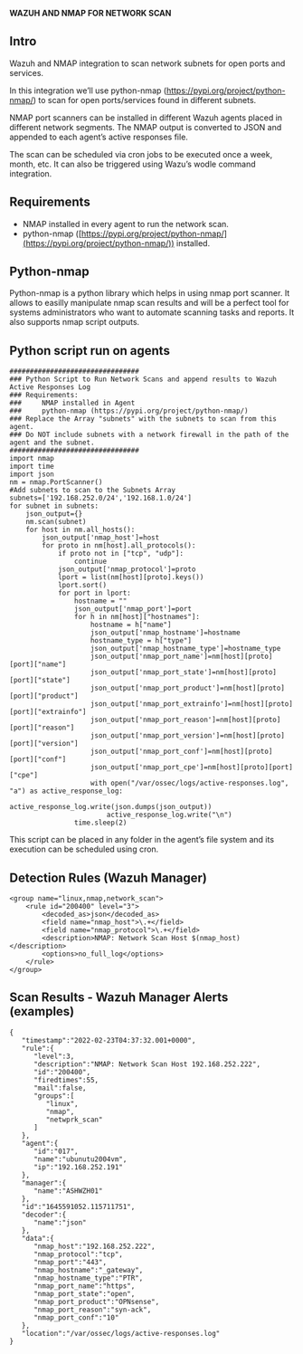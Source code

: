 **WAZUH AND NMAP FOR NETWORK SCAN**
## 

## Intro

Wazuh and NMAP integration to scan network subnets for open ports and services.

In this integration we’ll use python-nmap (https://pypi.org/project/python-nmap/) to scan for open ports/services found in different subnets.

NMAP port scanners can be installed in different Wazuh agents placed in different network segments. The NMAP output is converted to JSON and appended to each agent’s active responses file.

The scan can be scheduled via cron jobs to be executed once a week, month, etc. It can also be triggered using Wazu’s wodle command integration.


## Requirements


* NMAP installed in every agent to run the network scan.
* python-nmap ([https://pypi.org/project/python-nmap/](https://pypi.org/project/python-nmap/)) installed.


## Python-nmap

Python-nmap is a python library which helps in using nmap port scanner. It allows to easilly manipulate nmap scan results and will be a perfect tool for systems administrators who want to automate scanning tasks and reports. It also supports nmap script outputs.


## Python script run on agents


```
################################
### Python Script to Run Network Scans and append results to Wazuh Active Responses Log
### Requirements:
###     NMAP installed in Agent
###     python-nmap (https://pypi.org/project/python-nmap/)
### Replace the Array "subnets" with the subnets to scan from this agent.
### Do NOT include subnets with a network firewall in the path of the agent and the subnet.
################################
import nmap
import time
import json
nm = nmap.PortScanner()
#Add subnets to scan to the Subnets Array
subnets=['192.168.252.0/24','192.168.1.0/24']
for subnet in subnets:
    json_output={}
    nm.scan(subnet)
    for host in nm.all_hosts():
        json_output['nmap_host']=host
        for proto in nm[host].all_protocols():
            if proto not in ["tcp", "udp"]:
                continue
            json_output['nmap_protocol']=proto
            lport = list(nm[host][proto].keys())
            lport.sort()
            for port in lport:
                hostname = ""
                json_output['nmap_port']=port
                for h in nm[host]["hostnames"]:
                    hostname = h["name"]
                    json_output['nmap_hostname']=hostname
                    hostname_type = h["type"]
                    json_output['nmap_hostname_type']=hostname_type
                    json_output['nmap_port_name']=nm[host][proto][port]["name"]
                    json_output['nmap_port_state']=nm[host][proto][port]["state"]
                    json_output['nmap_port_product']=nm[host][proto][port]["product"]
                    json_output['nmap_port_extrainfo']=nm[host][proto][port]["extrainfo"]
                    json_output['nmap_port_reason']=nm[host][proto][port]["reason"]
                    json_output['nmap_port_version']=nm[host][proto][port]["version"]
                    json_output['nmap_port_conf']=nm[host][proto][port]["conf"]
                    json_output['nmap_port_cpe']=nm[host][proto][port]["cpe"]
                    with open("/var/ossec/logs/active-responses.log", "a") as active_response_log:
                        active_response_log.write(json.dumps(json_output))
                        active_response_log.write("\n")
                time.sleep(2)
```


This script can be placed in any folder in the agent’s file system and its execution can be scheduled using cron.


## Detection Rules (Wazuh Manager)


```
<group name="linux,nmap,network_scan">
    <rule id="200400" level="3">
        <decoded_as>json</decoded_as>
        <field name="nmap_host">\.+</field>
        <field name="nmap_protocol">\.+</field>
        <description>NMAP: Network Scan Host $(nmap_host)</description>
        <options>no_full_log</options>
    </rule>
</group>
```



## Scan Results - Wazuh Manager Alerts (examples)


```
{
   "timestamp":"2022-02-23T04:37:32.001+0000",
   "rule":{
      "level":3,
      "description":"NMAP: Network Scan Host 192.168.252.222",
      "id":"200400",
      "firedtimes":55,
      "mail":false,
      "groups":[
         "linux",
         "nmap",
         "netwprk_scan"
      ]
   },
   "agent":{
      "id":"017",
      "name":"ubunutu2004vm",
      "ip":"192.168.252.191"
   },
   "manager":{
      "name":"ASHWZH01"
   },
   "id":"1645591052.115711751",
   "decoder":{
      "name":"json"
   },
   "data":{
      "nmap_host":"192.168.252.222",
      "nmap_protocol":"tcp",
      "nmap_port":"443",
      "nmap_hostname":"_gateway",
      "nmap_hostname_type":"PTR",
      "nmap_port_name":"https",
      "nmap_port_state":"open",
      "nmap_port_product":"OPNsense",
      "nmap_port_reason":"syn-ack",
      "nmap_port_conf":"10"
   },
   "location":"/var/ossec/logs/active-responses.log"
}
```
